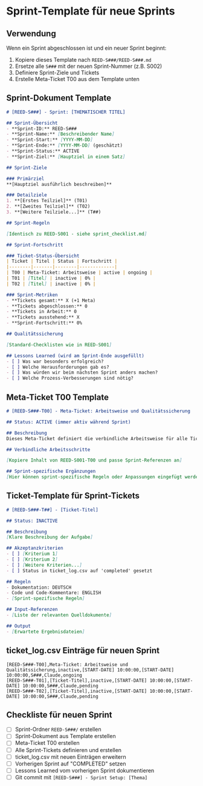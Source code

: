 # Sprint-Template für neue Sprints

## Verwendung

Wenn ein Sprint abgeschlossen ist und ein neuer Sprint beginnt:

1. Kopiere dieses Template nach `REED-S###/REED-S###.md`
2. Ersetze alle `S###` mit der neuen Sprint-Nummer (z.B. S002)
3. Definiere Sprint-Ziele und Tickets
4. Erstelle Meta-Ticket T00 aus dem Template unten

## Sprint-Dokument Template

```markdown
# [REED-S###] - Sprint: [THEMATISCHER TITEL]

## Sprint-Übersicht
- **Sprint-ID:** REED-S###
- **Sprint-Name:** [Beschreibender Name]
- **Sprint-Start:** [YYYY-MM-DD]
- **Sprint-Ende:** [YYYY-MM-DD] (geschätzt)
- **Sprint-Status:** ACTIVE
- **Sprint-Ziel:** [Hauptziel in einem Satz]

## Sprint-Ziele

### Primärziel
**[Hauptziel ausführlich beschreiben]**

### Detailziele
1. **[Erstes Teilziel]** (T01)
2. **[Zweites Teilziel]** (T02)
3. **[Weitere Teilziele...]** (T##)

## Sprint-Regeln

[Identisch zu REED-S001 - siehe sprint_checklist.md]

## Sprint-Fortschritt

### Ticket-Status-Übersicht
| Ticket | Titel | Status | Fortschritt |
|--------|-------|--------|-------------|
| T00 | Meta-Ticket: Arbeitsweise | active | ongoing |
| T01 | [Titel] | inactive | 0% |
| T02 | [Titel] | inactive | 0% |

### Sprint-Metriken
- **Tickets gesamt:** X (+1 Meta)
- **Tickets abgeschlossen:** 0
- **Tickets in Arbeit:** 0
- **Tickets ausstehend:** X
- **Sprint-Fortschritt:** 0%

## Qualitätssicherung

[Standard-Checklisten wie in REED-S001]

## Lessons Learned (wird am Sprint-Ende ausgefüllt)
- [ ] Was war besonders erfolgreich?
- [ ] Welche Herausforderungen gab es?
- [ ] Was würden wir beim nächsten Sprint anders machen?
- [ ] Welche Prozess-Verbesserungen sind nötig?
```

## Meta-Ticket T00 Template

```markdown
# [REED-S###-T00] - Meta-Ticket: Arbeitsweise und Qualitätssicherung

## Status: ACTIVE (immer aktiv während Sprint)

## Beschreibung
Dieses Meta-Ticket definiert die verbindliche Arbeitsweise für alle Tickets des Sprints REED-S###.

## Verbindliche Arbeitsschritte

[Kopiere Inhalt von REED-S001-T00 und passe Sprint-Referenzen an]

## Sprint-spezifische Ergänzungen
[Hier können sprint-spezifische Regeln oder Anpassungen eingefügt werden]
```

## Ticket-Template für Sprint-Tickets

```markdown
# [REED-S###-T##] - [Ticket-Titel]

## Status: INACTIVE

## Beschreibung
[Klare Beschreibung der Aufgabe]

## Akzeptanzkriterien
- [ ] [Kriterium 1]
- [ ] [Kriterium 2]
- [ ] [Weitere Kriterien...]
- [ ] Status in ticket_log.csv auf 'completed' gesetzt

## Regeln
- Dokumentation: DEUTSCH
- Code und Code-Kommentare: ENGLISH
- [Sprint-spezifische Regeln]

## Input-Referenzen
- [Liste der relevanten Quelldokumente]

## Output
- [Erwartete Ergebnisdateien]
```

## ticket_log.csv Einträge für neuen Sprint

```csv
[REED-S###-T00],Meta-Ticket: Arbeitsweise und Qualitätssicherung,inactive,[START-DATE] 10:00:00,[START-DATE] 10:00:00,S###,Claude,ongoing
[REED-S###-T01],[Ticket-Titel],inactive,[START-DATE] 10:00:00,[START-DATE] 10:00:00,S###,Claude,pending
[REED-S###-T02],[Ticket-Titel],inactive,[START-DATE] 10:00:00,[START-DATE] 10:00:00,S###,Claude,pending
```

## Checkliste für neuen Sprint

- [ ] Sprint-Ordner `REED-S###/` erstellen
- [ ] Sprint-Dokument aus Template erstellen
- [ ] Meta-Ticket T00 erstellen
- [ ] Alle Sprint-Tickets definieren und erstellen
- [ ] ticket_log.csv mit neuen Einträgen erweitern
- [ ] Vorherigen Sprint auf "COMPLETED" setzen
- [ ] Lessons Learned vom vorherigen Sprint dokumentieren
- [ ] Git commit mit `[REED-S###] - Sprint Setup: [Thema]`